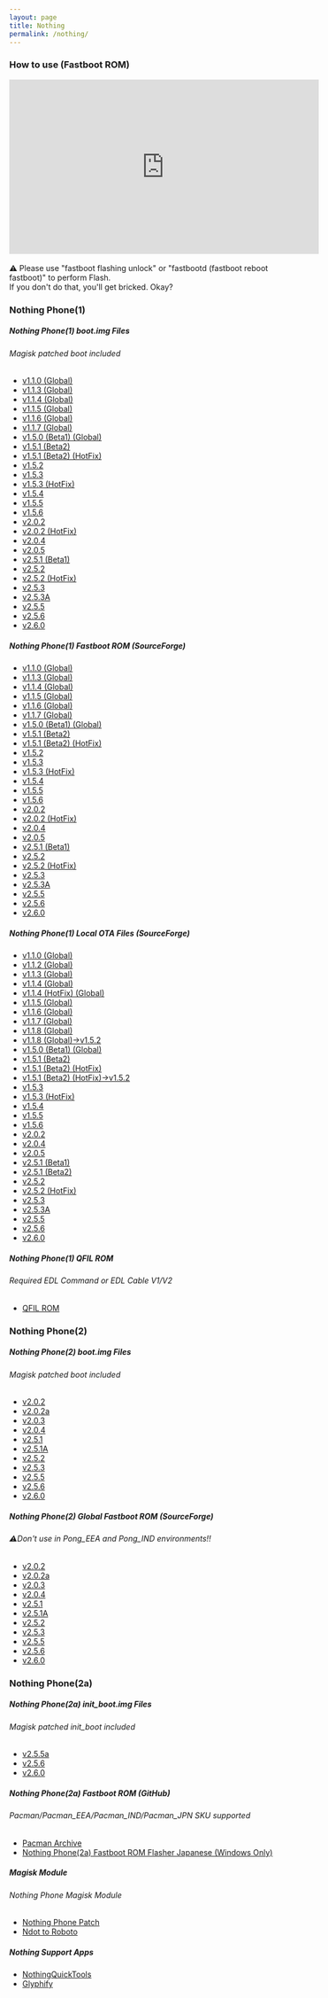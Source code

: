 ```yaml
---
layout: page
title: Nothing
permalink: /nothing/
---
```

### How to use (Fastboot ROM)
<div class="video-container">
<iframe width="560" height="315" src="https://www.youtube.com/embed/x9vmZL6DLJk?si=cC450KSKrAI0ZgZA" frameborder="0" allow="accelerometer; autoplay; encrypted-media; gyroscope; picture-in-picture" allowfullscreen></iframe>
</div>
<br>
⚠ Please use "fastboot flashing unlock" or "fastbootd (fastboot reboot fastboot)" to perform Flash.<br>
If you don't do that, you'll get bricked. Okay?

### Nothing Phone(1)
##### Nothing Phone(1) boot.img Files
###### Magisk patched boot included
- [v1.1.0 (Global)](https://github.com/reindex-ot/boot.img_repo/raw/main/nothing/phone1/Spacewar_boot_v1.1.0_Global.zip)<br>
- [v1.1.3 (Global)](https://github.com/reindex-ot/boot.img_repo/raw/main/nothing/phone1/Spacewar_boot_v1.1.3_Global.zip)<br>
- [v1.1.4 (Global)](https://github.com/reindex-ot/boot.img_repo/raw/main/nothing/phone1/Spacewar_boot_v1.1.4_Global.zip)<br>
- [v1.1.5 (Global)](https://github.com/reindex-ot/boot.img_repo/raw/main/nothing/phone1/Spacewar_boot_v1.1.5_Global.zip)<br>
- [v1.1.6 (Global)](https://github.com/reindex-ot/boot.img_repo/raw/main/nothing/phone1/Spacewar_boot_v1.1.6_Global.zip)<br>
- [v1.1.7 (Global)](https://github.com/reindex-ot/boot.img_repo/raw/main/nothing/phone1/Spacewar_boot_v1.1.7_Global.zip)<br>
- [v1.5.0 (Beta1) (Global)](https://github.com/reindex-ot/boot.img_repo/raw/main/nothing/phone1/Spacewar_boot_v1.5.0_Beta_Global.zip)<br>
- [v1.5.1 (Beta2)](https://github.com/reindex-ot/boot.img_repo/raw/main/nothing/phone1/Spacewar_boot_v1.5.1_Beta_Global.zip)<br>
- [v1.5.1 (Beta2) (HotFix)](https://github.com/reindex-ot/boot.img_repo/raw/main/nothing/phone1/Spacewar_boot_v1.5.1(hotfix)_Beta.zip)<br>
- [v1.5.2](https://github.com/reindex-ot/boot.img_repo/raw/main/nothing/phone1/Spacewar_boot_v1.5.2.zip)<br>
- [v1.5.3](https://github.com/reindex-ot/boot.img_repo/raw/main/nothing/phone1/Spacewar_boot_v1.5.3.zip)<br>
- [v1.5.3 (HotFix)](https://github.com/reindex-ot/boot.img_repo/raw/main/nothing/phone1/Spacewar_boot_v1.5.3_hotfix.zip)<br>
- [v1.5.4](https://github.com/reindex-ot/boot.img_repo/raw/main/nothing/phone1/Spacewar_boot_v1.5.4.zip)<br>
- [v1.5.5](https://github.com/reindex-ot/boot.img_repo/raw/main/nothing/phone1/Spacewar_boot_v1.5.5.zip)<br>
- [v1.5.6](https://github.com/reindex-ot/boot.img_repo/raw/main/nothing/phone1/Spacewar_boot_v1.5.6.zip)<br>
- [v2.0.2](https://github.com/reindex-ot/boot.img_repo/raw/main/nothing/phone1/Spacewar_boot_v2.0.2.zip)<br>
- [v2.0.2 (HotFix)](https://github.com/reindex-ot/boot.img_repo/raw/main/nothing/phone1/Spacewar_boot_v2.0.2_hotfix.zip)<br>
- [v2.0.4](https://github.com/reindex-ot/boot.img_repo/raw/main/nothing/phone1/Spacewar_boot_v2.0.4.zip)<br>
- [v2.0.5](https://github.com/reindex-ot/boot.img_repo/raw/main/nothing/phone1/Spacewar_boot_v2.0.5.zip)<br>
- [v2.5.1 (Beta1)](https://github.com/reindex-ot/boot.img_repo/raw/main/nothing/phone1/Spacewar_boot_v2.5.1_beta1.zip)<br>
- [v2.5.2](https://github.com/reindex-ot/boot.img_repo/raw/main/nothing/phone1/Spacewar_boot_v2.5.2.zip)<br>
- [v2.5.2 (HotFix)](https://github.com/reindex-ot/boot.img_repo/raw/main/nothing/phone1/Spacewar_boot_v2.5.2_hotfix.zip)<br>
- [v2.5.3](https://github.com/reindex-ot/boot.img_repo/raw/main/nothing/phone1/Spacewar_boot_v2.5.3.zip)<br>
- [v2.5.3A](https://github.com/reindex-ot/boot.img_repo/raw/main/nothing/phone1/Spacewar_boot_v2.5.3A.zip)<br>
- [v2.5.5](https://github.com/reindex-ot/boot.img_repo/raw/main/nothing/phone1/Spacewar_boot_v2.5.5.zip)<br>
- [v2.5.6](https://github.com/reindex-ot/boot.img_repo/raw/main/nothing/phone1/Spacewar_boot_v2.5.6.zip)<br>
- [v2.6.0](https://github.com/reindex-ot/boot.img_repo/raw/main/nothing/phone1/Spacewar_boot_v2.6.0.zip)<br>

##### Nothing Phone(1) Fastboot ROM (SourceForge)
- [v1.1.0 (Global)](https://sourceforge.net/projects/nothingphone-1-rom/files/FastbootROM/Spacewar_FastbootROM_v1.1.0_Global.rar/download)<br>
- [v1.1.3 (Global)](https://sourceforge.net/projects/nothingphone-1-rom/files/FastbootROM/Spacewar_FastbootROM_v1.1.3_Global.rar/download)<br>
- [v1.1.4 (Global)](https://sourceforge.net/projects/nothingphone-1-rom/files/FastbootROM/Spacewar_FastbootROM_v1.1.4_Global.7z/download)<br>
- [v1.1.5 (Global)](https://sourceforge.net/projects/nothingphone-1-rom/files/FastbootROM/Spacewar_FastbootROM_v1.1.5_Global.7z/download)<br>
- [v1.1.6 (Global)](https://sourceforge.net/projects/nothingphone-1-rom/files/FastbootROM/Spacewar_FastbootROM_v1.1.6_Global.7z/download)<br>
- [v1.1.7 (Global)](https://sourceforge.net/projects/nothingphone-1-rom/files/FastbootROM/Spacewar_FastbootROM_v1.1.7_Global.7z/download)<br>
- [v1.5.0 (Beta1) (Global)](https://sourceforge.net/projects/nothingphone-1-rom/files/FastbootROM/Spacewar_FastbootROM_v1.5.0_Beta_Global.7z/download)<br>
- [v1.5.1 (Beta2)](https://sourceforge.net/projects/nothingphone-1-rom/files/FastbootROM/Spacewar_FastbootROM_v1.5.1_Beta.7z/download)<br>
- [v1.5.1 (Beta2) (HotFix)](https://sourceforge.net/projects/nothingphone-1-rom/files/FastbootROM/Spacewar_FastbootROM_v1.5.1_Beta%28hotfix%29.7z/download)<br>
- [v1.5.2](https://sourceforge.net/projects/nothingphone-1-rom/files/FastbootROM/Spacewar_FastbootROM_v1.5.2.7z/download)<br>
- [v1.5.3](https://sourceforge.net/projects/nothingphone-1-rom/files/FastbootROM/Spacewar_FastbootROM_v1.5.3.7z/download)<br>
- [v1.5.3 (HotFix)](https://sourceforge.net/projects/nothingphone-1-rom/files/FastbootROM/Spacewar_FastbootROM_v1.5.3_hotfix.7z/download)<br>
- [v1.5.4](https://sourceforge.net/projects/nothingphone-1-rom/files/FastbootROM/Spacewar_FastbootROM_v1.5.4.7z/download)<br>
- [v1.5.5](https://sourceforge.net/projects/nothingphone-1-rom/files/FastbootROM/Spacewar_FastbootROM_v1.5.5.7z/download)<br>
- [v1.5.6](https://sourceforge.net/projects/nothingphone-1-rom/files/FastbootROM/Spacewar_FastbootROM_v1.5.6.7z/download)<br>
- [v2.0.2](https://sourceforge.net/projects/nothingphone-1-rom/files/FastbootROM/Spacewar_FastbootROM_v2.0.2.7z/download)<br>
- [v2.0.2 (HotFix)](https://sourceforge.net/projects/nothingphone-1-rom/files/FastbootROM/Spacewar_FastbootROM_v2.0.2_hotfix.7z/download)<br>
- [v2.0.4](https://sourceforge.net/projects/nothingphone-1-rom/files/FastbootROM/Spacewar_FastbootROM_v2.0.4.7z/download)<br>
- [v2.0.5](https://sourceforge.net/projects/nothingphone-1-rom/files/FastbootROM/Spacewar_FastbootROM_v2.0.5.7z/download)<br>
- [v2.5.1 (Beta1)](https://sourceforge.net/projects/nothingphone-1-rom/files/FastbootROM/Spacewar_FastbootROM_v2.5.1_beta1.7z/download)<br>
- [v2.5.2](https://sourceforge.net/projects/nothingphone-1-rom/files/FastbootROM/Spacewar_FastbootROM_v2.5.2.7z/download)<br>
- [v2.5.2 (HotFix)](https://sourceforge.net/projects/nothingphone-1-rom/files/FastbootROM/Spacewar_FastbootROM_v2.5.2_hotfix.7z/download)<br>
- [v2.5.3](https://sourceforge.net/projects/nothingphone-1-rom/files/FastbootROM/Spacewar_FastbootROM_v2.5.3.7z/download)<br>
- [v2.5.3A](https://sourceforge.net/projects/nothingphone-1-rom/files/FastbootROM/Spacewar_FastbootROM_v2.5.3A.7z/download)<br>
- [v2.5.5](https://sourceforge.net/projects/nothingphone-1-rom/files/FastbootROM/Spacewar_FastbootROM_v2.5.5.7z/download)<br>
- [v2.5.6](https://sourceforge.net/projects/nothingphone-1-rom/files/FastbootROM/Spacewar_FastbootROM_v2.5.6.7z/download)<br>
- [v2.6.0](https://sourceforge.net/projects/nothingphone-1-rom/files/FastbootROM/Spacewar_FastbootROM_v2.6.0.7z/download)<br>

##### Nothing Phone(1) Local OTA Files (SourceForge)
- [v1.1.0 (Global)](https://sourceforge.net/projects/nothingphone-1-rom/files/OTA/v1.0.2_to_v1.1.0.zip/download)<br>
- [v1.1.2 (Global)](https://sourceforge.net/projects/nothingphone-1-rom/files/OTA/v1.1.0_to_v1.1.2.zip/download)<br>
- [v1.1.3 (Global)](https://sourceforge.net/projects/nothingphone-1-rom/files/OTA/v1.1.2_to_v1.1.3.zip/download)<br>
- [v1.1.4 (Global)](https://sourceforge.net/projects/nothingphone-1-rom/files/OTA/v1.1.3_to_v1.1.4.zip/download)<br>
- [v1.1.4 (HotFix) (Global)](https://sourceforge.net/projects/nothingphone-1-rom/files/OTA/v1.1.4_to_v1.1.4hotfix.zip/download)<br>
- [v1.1.5 (Global)](https://sourceforge.net/projects/nothingphone-1-rom/files/OTA/v1.1.4_to_v1.1.5.zip/download)<br>
- [v1.1.6 (Global)](https://sourceforge.net/projects/nothingphone-1-rom/files/OTA/v1.1.5_to_v1.1.6.zip/download)<br>
- [v1.1.7 (Global)](https://sourceforge.net/projects/nothingphone-1-rom/files/OTA/v1.1.6_to_v1.1.7.zip/download)<br>
- [v1.1.8 (Global)](https://sourceforge.net/projects/nothingphone-1-rom/files/OTA/v1.1.7_to_v1.1.8.zip/download)<br>
- [v1.1.8 (Global)→v1.5.2](https://sourceforge.net/projects/nothingphone-1-rom/files/OTA/v1.1.8_to_v1.5.2.zip/download)<br>
- [v1.5.0 (Beta1) (Global)](https://sourceforge.net/projects/nothingphone-1-rom/files/OTA/v1.1.7_to_v1.5.0beta1.zip/download)<br>
- [v1.5.1 (Beta2)](https://sourceforge.net/projects/nothingphone-1-rom/files/OTA/v1.5.0beta1_to_v1.5.1beta2.zip/download)<br>
- [v1.5.1 (Beta2) (HotFix)](https://sourceforge.net/projects/nothingphone-1-rom/files/OTA/v1.5.1beta2_to_v1.5.1beta2hotfix.zip/download)<br>
- [v1.5.1 (Beta2) (HotFix)→v1.5.2](https://sourceforge.net/projects/nothingphone-1-rom/files/OTA/v1.5.1beta2hotfix_to_v1.5.2.zip/download)<br>
- [v1.5.3](https://sourceforge.net/projects/nothingphone-1-rom/files/OTA/v1.5.2_to_1.5.3.zip/download)<br>
- [v1.5.3 (HotFix)](https://sourceforge.net/projects/nothingphone-1-rom/files/OTA/v1.5.3_to_v1.5.3hotfix.zip/download)<br>
- [v1.5.4](https://sourceforge.net/projects/nothingphone-1-rom/files/OTA/v1.5.3hotfix_to_v1.5.4.zip/download)<br>
- [v1.5.5](https://sourceforge.net/projects/nothingphone-1-rom/files/OTA/v1.5.4_to_v1.5.5.zip/download)<br>
- [v1.5.6](https://sourceforge.net/projects/nothingphone-1-rom/files/OTA/v1.5.5_to_v1.5.6.zip/download)<br>
- [v2.0.2](https://sourceforge.net/projects/nothingphone-1-rom/files/OTA/v1.5.6_to_v2.0.2.zip/download)<br>
- [v2.0.4](https://sourceforge.net/projects/nothingphone-1-rom/files/OTA/v2.0.2hotfix_to_v2.0.4.zip/download)<br>
- [v2.0.5](https://sourceforge.net/projects/nothingphone-1-rom/files/OTA/v2.0.4_to_v2.0.5.zip/download)<br>
- [v2.5.1 (Beta1)](https://sourceforge.net/projects/nothingphone-1-rom/files/OTA/v2.0.5_to_v2.5.1beta1.zip/download)<br>
- [v2.5.1 (Beta2)](https://sourceforge.net/projects/nothingphone-1-rom/files/OTA/v2.5.1beta1_to_v2.5.1beta2.zip/download)<br>
- [v2.5.2](https://sourceforge.net/projects/nothingphone-1-rom/files/OTA/v2.5.1beta2_to_v2.5.2.zip/download)<br>
- [v2.5.2 (HotFix)](https://sourceforge.net/projects/nothingphone-1-rom/files/OTA/v2.5.2_to_v2.5.2_hotfix.zip/download)<br>
- [v2.5.3](https://sourceforge.net/projects/nothingphone-1-rom/files/OTA/v2.5.2_hotfix_to_v2.5.3.zip/download)<br>
- [v2.5.3A](https://sourceforge.net/projects/nothingphone-1-rom/files/OTA/v2.5.3_to_v2.5.3A.zip/download)<br>
- [v2.5.5](https://sourceforge.net/projects/nothingphone-1-rom/files/OTA/v2.5.3A_to_v2.5.5.zip/download)<br>
- [v2.5.6](https://sourceforge.net/projects/nothingphone-1-rom/files/OTA/v2.5.5_to_v2.5.6.zip/download)<br>
- [v2.6.0](https://sourceforge.net/projects/nothingphone-1-rom/files/OTA/2.5.6_to_2.6.0.zip/download)<br>

##### Nothing Phone(1) QFIL ROM
######  Required EDL Command or EDL Cable V1/V2
- [QFIL ROM](https://sourceforge.net/projects/nothingphone-1-rom/files/QFIL/qfil_nothing_phone.rar/download)<br>

### Nothing Phone(2)
##### Nothing Phone(2) boot.img Files
###### Magisk patched boot included
- [v2.0.2](https://github.com/reindex-ot/boot.img_repo/blob/main/nothing/phone2/Pong_boot_v2.0.2.zip)<br>
- [v2.0.2a](https://github.com/reindex-ot/boot.img_repo/raw/main/nothing/phone2/Pong_boot_v2.0.2a.zip)<br>
- [v2.0.3](https://github.com/reindex-ot/boot.img_repo/raw/main/nothing/phone2/Pong_boot_v2.0.3.zip)<br>
- [v2.0.4](https://github.com/reindex-ot/boot.img_repo/raw/main/nothing/phone2/Pong_boot_v2.0.4.zip)<br>
- [v2.5.1](https://github.com/reindex-ot/boot.img_repo/raw/main/nothing/phone2/Pong_boot_v2.5.1.zip)<br>
- [v2.5.1A](https://github.com/reindex-ot/boot.img_repo/raw/main/nothing/phone2/Pong_boot_v2.5.1A.zip)<br>
- [v2.5.2](https://github.com/reindex-ot/boot.img_repo/raw/main/nothing/phone2/Pong_boot_v2.5.2.zip)<br>
- [v2.5.3](https://github.com/reindex-ot/boot.img_repo/raw/main/nothing/phone2/Pong_boot_v2.5.3.zip)<br>
- [v2.5.5](https://github.com/reindex-ot/boot.img_repo/raw/main/nothing/phone2/Pong_boot_v2.5.5.zip)<br>
- [v2.5.6](https://github.com/reindex-ot/boot.img_repo/raw/main/nothing/phone2/Pong_boot_v2.5.6.zip)<br>
- [v2.6.0](https://github.com/reindex-ot/boot.img_repo/raw/main/nothing/phone2/Pong_boot_v2.6.0.zip)<br>

##### Nothing Phone(2) Global Fastboot ROM (SourceForge)
###### ⚠Don't use in Pong_EEA and Pong_IND environments!!
- [v2.0.2](https://sourceforge.net/projects/nothingphone-2-rom/files/Fastboot%20ROM/Pong_FastbootROM_v2.0.2.7z/download)<br>
- [v2.0.2a](https://sourceforge.net/projects/nothingphone-2-rom/files/Fastboot%20ROM/Pong_FastbootROM_v2.0.2a.7z/download)<br>
- [v2.0.3](https://sourceforge.net/projects/nothingphone-2-rom/files/Fastboot%20ROM/Pong_FastbootROM_v2.0.3.7z/download)<br>
- [v2.0.4](https://sourceforge.net/projects/nothingphone-2-rom/files/Fastboot%20ROM/Pong_FastbootROM_v2.0.4.7z/download)<br>
- [v2.5.1](https://sourceforge.net/projects/nothingphone-2-rom/files/Fastboot%20ROM/Pong_FastbootROM_v2.5.1.7z/download)<br>
- [v2.5.1A](https://sourceforge.net/projects/nothingphone-2-rom/files/Fastboot%20ROM/Pong_FastbootROM_v2.5.1A.7z/download)<br>
- [v2.5.2](https://sourceforge.net/projects/nothingphone-2-rom/files/Fastboot%20ROM/Pong_FastbootROM_v2.5.2.7z/download)<br>
- [v2.5.3](https://sourceforge.net/projects/nothingphone-2-rom/files/Fastboot%20ROM/Pong_FastbootROM_v2.5.3.7z/download)<br>
- [v2.5.5](https://sourceforge.net/projects/nothingphone-2-rom/files/Fastboot%20ROM/Pong_FastbootROM_v2.5.5.7z/download)<br>
- [v2.5.6](https://sourceforge.net/projects/nothingphone-2-rom/files/Fastboot%20ROM/Pong_FastbootROM_v2.5.6.7z/download)<br>
- [v2.6.0](https://sourceforge.net/projects/nothingphone-2-rom/files/Fastboot%20ROM/Pong_FastbootROM_v2.6.0.7z/download)<br>

### Nothing Phone(2a)
##### Nothing Phone(2a) init_boot.img Files
###### Magisk patched init_boot included
- [v2.5.5a](https://github.com/reindex-ot/boot.img_repo/raw/main/nothing/phone2a/Pacman_JPN_v2.5.5a_init_boot.zip)<br>
- [v2.5.6](https://github.com/reindex-ot/boot.img_repo/raw/main/nothing/phone2a/Pacman_JPN_v2.5.6_init_boot.zip)<br>
- [v2.6.0](https://github.com/reindex-ot/boot.img_repo/raw/main/nothing/phone2a/Pacman_JPN_v2.6.0_init_boot.zip)<br>

##### Nothing Phone(2a) Fastboot ROM (GitHub)
###### Pacman/Pacman_EEA/Pacman_IND/Pacman_JPN SKU supported
- [Pacman Archive](https://github.com/spike0en/Pacman_Archive)<br>
- [Nothing Phone(2a) Fastboot ROM Flasher Japanese (Windows Only)](https://github.com/reindex-ot/flashtool)<br>

##### Magisk Module
###### Nothing Phone Magisk Module
- [Nothing Phone Patch](https://github.com/reindex-ot/magisk-module-nothing)<br>
- [Ndot to Roboto](https://github.com/reindex-ot/Ndot-to-Roboto)<br>

##### Nothing Support Apps
- [NothingQuickTools](https://github.com/DylanAkp/NothingQuickTools)
- [Glyphify](https://github.com/Fr4nKB/Glyphify)
